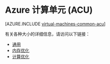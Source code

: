 <properties
    pageTitle="Azure 计算单元概述 | Azure"
    description="适用于 Windows 的 Azure 计算单元概念的概述。 ACU 提供了一种在 Azure SKU 中比较 CPU 性能的方法。"
    services="virtual-machines-windows"
    documentationcenter=""
    author="cynthn"
    manager="timlt"
    editor=""
    tags="azure-resource-manager,azure-service-management" />
<tags
    ms.assetid=""
    ms.service="virtual-machines-windows"
    ms.devlang="na"
    ms.topic="article"
    ms.tgt_pltfrm="vm-windows"
    ms.workload="infrastructure-services"
    ms.date="03/23/2017"
    wacn.date="05/15/2017"
    ms.author="cynthn"
    ms.translationtype="Human Translation"
    ms.sourcegitcommit="457fc748a9a2d66d7a2906b988e127b09ee11e18"
    ms.openlocfilehash="2ebaa2f9ad47e59e754a14dd2b1510cad29205ae"
    ms.contentlocale="zh-cn"
    ms.lasthandoff="05/05/2017" />

# <a name="azure-compute-unit-acu"></a>Azure 计算单元 (ACU)

[AZURE.INCLUDE [virtual-machines-common-acu](../../includes/virtual-machines-common-acu.md)]

有关各种大小的详细信息，请访问以下链接：
- [通用](/documentation/articles/virtual-machines-windows-sizes-general/)
- [内存优化](/documentation/articles/virtual-machines-windows-sizes-memory/)
- [计算优化](/documentation/articles/virtual-machines-windows-sizes-compute/)